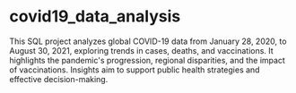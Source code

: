 # covid19_data_analysis
This SQL project analyzes global COVID-19 data from January 28, 2020, to August 30, 2021, exploring trends in cases, deaths, and vaccinations. It highlights the pandemic's progression, regional disparities, and the impact of vaccinations. Insights aim to support public health strategies and effective decision-making.
